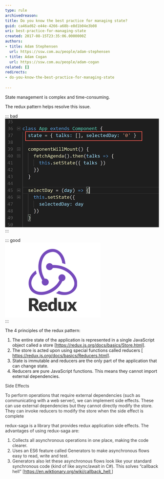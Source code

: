 ```yaml
---
type: rule
archivedreason: 
title: Do you know the best practice for managing state?
guid: ca46ad62-e44e-4266-a68b-e8d1b04e3b08
uri: best-practice-for-managing-state
created: 2017-08-15T23:35:06.0000000Z
authors:
- title: Adam Stephensen
  url: https://ssw.com.au/people/adam-stephensen
- title: Adam Cogan
  url: https://ssw.com.au/people/adam-cogan
related: []
redirects:
- do-you-know-the-best-practice-for-managing-state

---
```


State management is complex and time-consuming.

<!--endintro-->

The redux pattern helps resolve this issue.


::: bad  
![Bad example: maintaining state on individual components](maintaining-state.png)  
:::


::: good  
![Good example: use the redux pattern](redux-logo.png)  
:::

The 4 principles of the redux pattern:

1. The entire state of the application is represented in a single JavaScript object called a store [https://redux.js.org/docs/basics/Store.html].
2. The store is acted upon using special functions called reducers [ https://redux.js.org/docs/basics/Reducers.html].
3. State is immutable and reducers are the only part of the application that can change state.
4. Reducers are pure JavaScript functions. This means they cannot import external dependencies.


<font color="#333333">Side Effects
</font>

<font color="#333333">To perform operations that require external dependencies (such as communicating with a web server), we can implement side effects. These can use external dependencies but they cannot directly modify the store. They can invoke reducers to modify the store when the side effect is complete</font>

<font color="#333333">
redux-saga is a library that provides redux application side effects.
The advantages of using redux-saga are:
<ol><li>Collects all asynchronous operations in one place, making the code clearer.
</li><li>Uses an  ES6 feature called Generators to make asynchronous flows easy to read, write and test.
</li><li>Generators also let these asynchronous flows look like your standard synchronous code (kind of like async/await in C#). This solves “callback hell” [<a href="https://en.wiktionary.org/wiki/callback_hell">https://en.wiktionary.org/wiki/callback_hell </a>]</li></ol></font>

<font color="#333333"></font>

